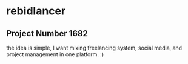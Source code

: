 # rebidlancer
## Project Number 1682

the idea is simple, I want mixing freelancing system, social media, and project management in one platform. :)